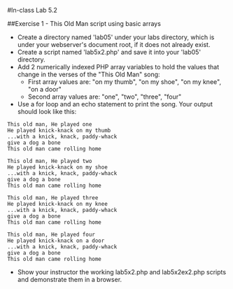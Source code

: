 #In-class Lab 5.2


##Exercise 1 - This Old Man script using basic arrays

* Create a directory named 'lab05' under your labs directory, which is under your webserver's document root, if it does not already exist.
* Create a script named 'lab5x2.php' and save it into your 'lab05' directory.
* Add 2 numerically indexed PHP array variables to hold the values that change in the verses of the "This Old Man" song:
  * First array values are: "on my thumb", "on my shoe", "on my knee", "on a door"
  * Second array values are: "one", "two", "three", "four"
* Use a for loop and an echo statement to print the song. Your output should look like this:

```
This old man, He played one
He played knick-knack on my thumb
...with a knick, knack, paddy-whack
give a dog a bone
This old man came rolling home

This old man, He played two
He played knick-knack on my shoe
...with a knick, knack, paddy-whack
give a dog a bone
This old man came rolling home

This old man, He played three
He played knick-knack on my knee
...with a knick, knack, paddy-whack
give a dog a bone
This old man came rolling home

This old man, He played four
He played knick-knack on a door
...with a knick, knack, paddy-whack
give a dog a bone
This old man came rolling home
```


* Show your instructor the working lab5x2.php and lab5x2ex2.php scripts and demonstrate them in a browser.

